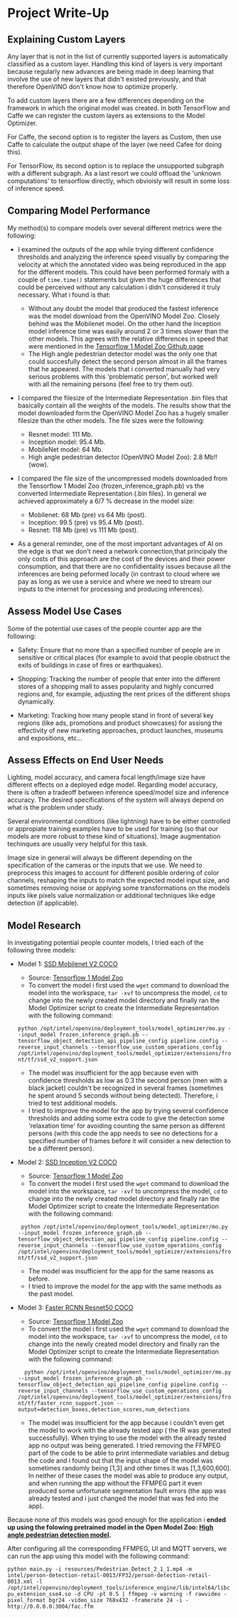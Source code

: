 # Project Write-Up

## Explaining Custom Layers

Any layer that is not in the list of currently supported layers is automatically classified as a custom layer. Handling this kind of layers is very important because regularly new advances are being made in deep learning that involve the use of new layers that didn't existed previously, and that therefore OpenVINO don't know how to optimize properly.

To add custom layers there are a few differences depending on the framework in which the original model was created. In both TensorFlow and Caffe we can register the custom layers as extensions to the Model Optimizer.

For Caffe, the second option is to register the layers as Custom, then use Caffe to calculate the output shape of the layer (we need Cafee for doing this).

For TensorFlow, its second option is to replace the unsupported subgraph with a different subgraph. As a last resort we could offload the 'unknown computations' to tensorflow directly, which obvioisly will result in some loss of inference speed.

## Comparing Model Performance

My method(s) to compare models over several different metrics were the following:
* I examined the outputs of the app while trying different confidence thresholds and analyzing the inference speed visually by comparing the velocity at which the annotated video was being reproduced in the app for the different models. This could have been performed formaly with a couple of `time.time()` statements but given the huge differences that could be perceived without any calculation i didn't considered it truly necessary. What i found is that:
    * Without any doubt the model that produced the fastest inference was the model download from the OpenVINO Model Zoo. Closely behind was the Mobilenet model. On the other hand the Inception model inference time was easily around 2 or 3 times slower than the other models. This agrees with the relative differences in speed that were mentioned in the [Tensorflow 1 Model Zoo Github page](https://github.com/tensorflow/models/blob/master/research/object_detection/g3doc/tf1_detection_zoo.md)
    * The High angle pedestrian detector model was the only one that could succesfully detect the second person almost in all the frames that he appeared. The models that i converted manually had very serious problems with this 'problematic person', but worked well with all the remaining persons (feel free to try them out).

* I compared the filesize of the Intermediate Representation .bin files that basically contain all the weights of the models. The results show that the model downloaded form the OpenVINO Model Zoo has a hugely smaller filesize than the other models. The file sizes were the following:
    * Resnet model: 111 Mb.
    * Inception model: 95.4 Mb.
    * MobileNet model: 64 Mb.
    * High angle pedestrian detector (OpenVINO Model Zoo): 2.8 Mb!! (wow).
    
* I compared the file size of the uncompressed models downloaded from the Tensorflow 1 Model Zoo (frozen_inference_graph.pb) vs the converted Intermediate Representation (.bin files). In general we achieved approximately a 6/7 % decrease in the model size:
    * Mobilenet: 68 Mb (pre) vs 64 Mb (post).
    * Inception: 99.5 (pre) vs 95.4 Mb (post).
    * Resnet: 118 Mb (pre) vs 111 Mb (post).

* As a general reminder, one of the most important advantages of AI on the edge is that we don't need a network connection,that principaly the only costs of this approach are the cost of the devices and their power consumption, and that there are no confidientality issues because all the inferences are being peformed locally (in contrast to cloud where we pay as long as we use a service and where we need to stream our inputs to the internet for processing and producing inferences).

## Assess Model Use Cases

Some of the potential use cases of the people counter app are the following:

* Safety: Ensure that no more than a specified number of people are in sensitive or critical places (for example to avoid that people obstruct the exits of buildings in case of fires or earthquakes).

* Shopping: Tracking the number of people that enter into the different stores of a shopping mall to asses popularity and highly concurred regions and, for example, adjusting the rent prices of the different shops dynamically.

* Marketing: Tracking how many people stand in front of several key regions (like ads, promotions and product showcases) for assisng the effectivity of new marketing approaches, product launches, museums and expositions, etc...

## Assess Effects on End User Needs

Lighting, model accuracy, and camera focal length/image size have different effects on a
deployed edge model. Regarding model accuracy, there is often a tradeoff between inference speed/model size and inference accuracy. The desired specifications of the system will always depend on what is the problem under study. 

Several environmental conditions (like lightning) have to be either controlled or appropiate training examples have to be used for training (so that our models are more robust to these kind of situations). Image augmentation techinques are  usually very helpful for this task. 

Image size in general will always be different depending on the specification of the cameras or the inputs that we use. We need to preprocess this images to account for different posible ordering of color channels, reshaping the inputs to match the expected model input size,  and sometimes removing noise or applying some transformations on the models inputs like pixels value normalization or additional techniques like edge detection (if applicable).

## Model Research

In investigating potential people counter models, I tried each of the following three models:

- Model 1: [SSD Mobilenet V2 COCO](http://download.tensorflow.org/models/object_detection/ssd_mobilenet_v2_coco_2018_03_29.tar.gz)
  - Source: [Tensorflow 1 Model Zoo](https://github.com/tensorflow/models/blob/master/research/object_detection/g3doc/tf1_detection_zoo.md)
  - To convert the model i first used the `wget` command to download the model into the workspace, `tar -xvf` to uncompress the model, `cd` to change into the newly created model directory and finally ran the Model Optimizer script to create the Intermediate Representation with the following command:
  
   `python /opt/intel/openvino/deployment_tools/model_optimizer/mo.py --input_model frozen_inference_graph.pb --tensorflow_object_detection_api_pipeline_config pipeline.config --reverse_input_channels --tensorflow_use_custom_operations_config /opt/intel/openvino/deployment_tools/model_optimizer/extensions/front/tf/ssd_v2_support.json`
  
  - The model was insufficient for the app because even with confidence thresholds as low as 0.3 the second person (men with a black jacket) couldn't be recognized in several frames (sometimes he spent around 5 seconds without being detected). Therefore, i tried to test additional models.
  - I tried to improve the model for the app by trying several confidence thresholds and adding some extra code to give the detection some 'relaxation time' for avoiding counting the same person as different persons (with this code the app needs to see no detections for a specified number of frames before it will consider a new detection to be a different person).
  
- Model 2: [SSD Inception V2 COCO](http://download.tensorflow.org/models/object_detection/ssd_inception_v2_coco_2018_01_28.tar.gz)
  - Source: [Tensorflow 1 Model Zoo](https://github.com/tensorflow/models/blob/master/research/object_detection/g3doc/tf1_detection_zoo.md)
  - To convert the model i first used the `wget` command to download the model into the workspace, `tar -xvf` to uncompress the model, `cd` to change into the newly created model directory and finally ran the Model Optimizer script to create the Intermediate Representation with the following command:
  
   ` python /opt/intel/openvino/deployment_tools/model_optimizer/mo.py --input_model frozen_inference_graph.pb --tensorflow_object_detection_api_pipeline_config pipeline.config --reverse_input_channels --tensorflow_use_custom_operations_config /opt/intel/openvino/deployment_tools/model_optimizer/extensions/front/tf/ssd_v2_support.json`
  - The model was insufficient for the app for the same reasons as before.
  - I tried to improve the model for the app with the same methods as the past model.

- Model 3: [Faster RCNN Resnet50 COCO](http://download.tensorflow.org/models/object_detection/faster_rcnn_resnet50_coco_2018_01_28.tar.gz)
  - Source: [Tensorflow 1 Model Zoo](https://github.com/tensorflow/models/blob/master/research/object_detection/g3doc/tf1_detection_zoo.md)
  - To convert the model i first used the `wget` command to download the model into the workspace, `tar -xvf` to uncompress the model, `cd` to change into the newly created model directory and finally ran the Model Optimizer script to create the Intermediate Representation with the following command:
  
   `  python /opt/intel/openvino/deployment_tools/model_optimizer/mo.py --input_model frozen_inference_graph.pb --tensorflow_object_detection_api_pipeline_config pipeline.config --reverse_input_channels --tensorflow_use_custom_operations_config /opt/intel/openvino/deployment_tools/model_optimizer/extensions/front/tf/faster_rcnn_support.json --output=detection_boxes,detection_scores,num_detections`
   
  - The model was insufficient for the app because i couldn't even get the model to work with the already tested app ( the IR was generated successfully). When trying to use the model with the already tested app no output was being generated. I tried removing the FFMPEG part of the code to be able to print intermediate variables and debug the code and i found out that the input shape of the model was sometimes randomly being [1,3] and other times it was [1,3,600,600]. In neither of these cases the model was able to produce any output, and when running the app without the FFMPEG part it even produced some unfortunate segmentation fault errors (the app was already tested and i just changed the model that was fed into the app).
  
Because none of this models was good enough for the application i **ended up using the folowing pretrained model in the Open Model Zoo: [High angle pedestrian detection model](https://docs.openvinotoolkit.org/latest/omz_models_intel_person_detection_retail_0013_description_person_detection_retail_0013.html).**

After configuring all the corresponding FFMPEG, UI and MQTT servers, we can run the app using this model with the following command:

`python main.py -i resources/Pedestrian_Detect_2_1_1.mp4 -m intel/person-detection-retail-0013/FP32/person-detection-retail-0013.xml -l /opt/intel/openvino/deployment_tools/inference_engine/lib/intel64/libcpu_extension_sse4.so -d CPU -pt 0.5 | ffmpeg -v warning -f rawvideo -pixel_format bgr24 -video_size 768x432 -framerate 24 -i - http://0.0.0.0:3004/fac.ffm`

